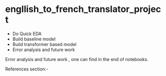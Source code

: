 # engllish_to_french_translator_project
- Do Quick EDA
- Build baseline model
- Build transformer based model
- Error analysis and future work


Error analysis and future work , one can find in the end of notebooks.

References section:-

